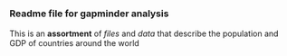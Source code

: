 #
##
### Readme file for gapminder analysis

This is an **assortment** of *files* and *data* that describe the 
population and GDP 
of
countries around the world
